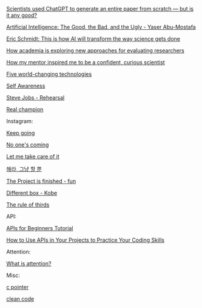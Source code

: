 
[Scientists used ChatGPT to generate an entire paper from scratch — but is it any good?](https://www.nature.com/articles/d41586-023-02218-z?utm_term=Autofeed&utm_campaign=nature&utm_medium=Social&utm_source=Facebook&fbclid=IwAR1Ert1zAZRL-EOtR_xxokuAm4KIGFzA0QxlwJANydkqdSc5QiK2ojmKGY4#Echobox=1688697333)

[Artificial Intelligence: The Good, the Bad, and the Ugly - Yaser Abu-Mostafa](https://www.youtube.com/watch?v=-a61zsRRONc&t=1459s)

[Eric Schmidt: This is how AI will transform the way science gets done](https://www.technologyreview.com/2023/07/05/1075865/eric-schmidt-ai-will-transform-science/?utm_campaign=site_visitor.unpaid.engagement&utm_medium=tr_social&utm_source=LinkedIn)

[How academia is exploring new approaches for evaluating researchers](https://www.science.org/content/article/how-academia-is-exploring-new-approaches-for-evaluating-researchers)

[How my mentor inspired me to be a confident, curious scientist](https://www.science.org/content/article/how-my-mentor-inspired-me-to-be-a-confident-curious-scientist?utm_campaign=SciMag&utm_medium=ownedSocial&utm_source=LinkedIn)

[Five world-changing technologies](https://www.instagram.com/p/Ct9rS5woG6Y/?igshid=ZmZiYTY5ZDNhOA%3D%3D)

[Self Awareness](https://www.cnbc.com/2023/06/26/harvard-trained-neuroscientist-the-most-underrated-skill-successful-people-use-at-work.html?utm_content=Main&utm_medium=Social&utm_source=Facebook&fbclid=IwAR1in_Xrom_8L2mMT7TyUsoi51y1j48f57zS55NTSWqCIwdt3VXWwNhzA_w)

[Steve Jobs - Rehearsal](https://www.inc.com/carmine-gallo/follow-steve-jobs-5-step-presentation-process-to-wow-your-audience.html?utm_campaign=freeform&utm_source=facebook&utm_medium=social&fbclid=iwar3gvivsitkbra5furvqc5dicg4tt91oqmejlwms_y4sbrpea122svs-1au)

[Real champion](https://www.instagram.com/reel/CrdThKKoRRt/?igshid=MTc4MmM1YmI2Ng%3D%3D)


Instagram:

[Keep going](https://www.instagram.com/reel/CuNdaqLu4K9/?igshid=ZmZiYTY5ZDNhOA%3D%3D)

[No one's coming](https://www.instagram.com/reel/Ct1amSxAb-Z/?igshid=ZmZiYTY5ZDNhOA%3D%3D)

[Let me take care of it](https://www.instagram.com/reel/CtM_28vJ0Lk/?img_index=1)

[해라, 그냥 할 뿐](https://www.instagram.com/reel/CsQfTSiPRWG/?igshid=MTc4MmM1YmI2Ng%3D%3D)

[The Project is finished - fun](https://www.instagram.com/reel/CqaatWoLv3M/?img_index=1)

[Different box - Kobe](https://www.instagram.com/reel/CsZnRr2Amrj/?igshid=MTc4MmM1YmI2Ng%3D%3D)

[The rule of thirds](https://www.instagram.com/reel/CrL9ge3ofCp/?igshid=MTc4MmM1YmI2Ng%3D%3D)




API:

[APIs for Beginners Tutorial](https://www.freecodecamp.org/news/apis-for-beginners/)

[How to Use APIs in Your Projects to Practice Your Coding Skills](https://www.freecodecamp.org/news/use-apis-to-practice-coding-skills/)


Attention:

[What is attention?](https://machinelearningmastery.com/what-is-attention/?fbclid=IwAR0sjpFDK5p4-2RC91ultZfIYXRDQM33c8r8D3wEvCB6ZVyfIZme1zjf2gA)



Misc:

[c pointer](https://www.freecodecamp.org/news/finally-understand-pointers-in-c/?fbclid=IwAR0FhVVTR_sjzfxXQCGPyqWZvpvFYWxxSIS34DALmqMzb7pQ7m0BqOi7dHU)

[clean code](https://www.freecodecamp.org/news/how-to-write-clean-code/?fbclid=IwAR0EF3rxX2fMqOyI0rqwDMkPN5nQyWn5zuUG43IOI_dyOAtycEgL4Mu2yrY)

